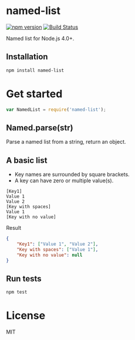 # named-list

[![npm version](https://badge.fury.io/js/named-list.svg)](https://badge.fury.io/js/named-list)
[![Build Status](https://travis-ci.org/mgenware/named-list.svg?branch=master)](http://travis-ci.org/mgenware/named-list)

Named list for Node.js 4.0+.

## Installation
```sh
npm install named-list
```

# Get started
```js
var NamedList = require('named-list');
```
## Named.parse(str)
Parse a named list from a string, return an object.

## A basic list
* Key names are surrounded by square brackets.
* A key can have zero or multiple value(s).
```
[Key1]
Value 1
Value 2
[Key with spaces]
Value 1
[Key with no value]
```

Result
```json
{
    "Key1": ["Value 1", "Value 2"],
    "Key with spaces": ["Value 1"],
    "Key with no value": null
}
```

## Run tests
```sh
npm test
```

# License
MIT
